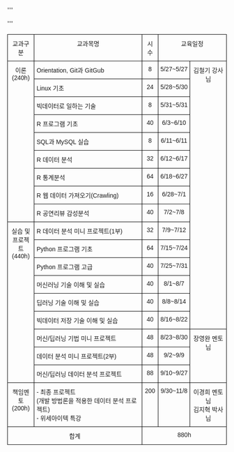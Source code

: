 '''
<style type="text/css">
.tg  {border-collapse:collapse;border-spacing:0;}
.tg td{border-color:black;border-style:solid;border-width:1px;font-family:Arial, sans-serif;font-size:14px;
  overflow:hidden;padding:10px 5px;word-break:normal;}
.tg th{border-color:black;border-style:solid;border-width:1px;font-family:Arial, sans-serif;font-size:14px;
  font-weight:normal;overflow:hidden;padding:10px 5px;word-break:normal;}
.tg .tg-k9ij{font-family:"Lucida Sans Unicode", "Lucida Grande", sans-serif !important;;text-align:center;vertical-align:top}
.tg .tg-td0d{font-family:"Lucida Sans Unicode", "Lucida Grande", sans-serif !important;;text-align:left;vertical-align:top}
</style>
'''
<table class="tg">
<thead>
  <tr>
    <th class="tg-k9ij">교과구분</th>
    <th class="tg-k9ij">교과목명</th>
    <th class="tg-k9ij">시수</th>
    <th class="tg-k9ij" colspan="2">교육일정</th>
  </tr>
</thead>
<tbody>
  <tr>
    <td class="tg-k9ij" rowspan="9">이론<br>(240h)</td>
    <td class="tg-td0d">Orientation, Git과 GitGub</td>
    <td class="tg-k9ij">8</td>
    <td class="tg-k9ij">5/27~5/27</td>
    <td class="tg-k9ij" rowspan="15">김철기 강사님</td>
  </tr>
  <tr>
    <td class="tg-td0d">Linux 기초</td>
    <td class="tg-k9ij">24</td>
    <td class="tg-k9ij">5/28~5/30</td>
  </tr>
  <tr>
    <td class="tg-td0d">빅데이터로 일하는 기술</td>
    <td class="tg-k9ij">8</td>
    <td class="tg-k9ij">5/31~5/31</td>
  </tr>
  <tr>
    <td class="tg-td0d">R 프로그램 기초</td>
    <td class="tg-k9ij">40</td>
    <td class="tg-k9ij">6/3~6/10</td>
  </tr>
  <tr>
    <td class="tg-td0d">SQL과 MySQL 실습</td>
    <td class="tg-k9ij">8</td>
    <td class="tg-k9ij">6/11~6/11</td>
  </tr>
  <tr>
    <td class="tg-td0d">R 데이터 분석</td>
    <td class="tg-k9ij">32</td>
    <td class="tg-k9ij">6/12~6/17</td>
  </tr>
  <tr>
    <td class="tg-td0d">R 통계분석</td>
    <td class="tg-k9ij">64</td>
    <td class="tg-k9ij">6/18~6/27</td>
  </tr>
  <tr>
    <td class="tg-td0d">R 웹 데이터 가져오기(Crawling)</td>
    <td class="tg-k9ij">16</td>
    <td class="tg-k9ij">6/28~7/1</td>
  </tr>
  <tr>
    <td class="tg-td0d">R 공연리뷰 감성분석</td>
    <td class="tg-k9ij">40</td>
    <td class="tg-k9ij">7/2~7/8</td>
  </tr>
  <tr>
    <td class="tg-k9ij" rowspan="9">실습 및<br>프로젝트<br>(440h)</td>
    <td class="tg-td0d">R 데이터 분석 미니 프로젝트(1부)</td>
    <td class="tg-k9ij">32</td>
    <td class="tg-k9ij">7/9~7/12</td>
  </tr>
  <tr>
    <td class="tg-td0d">Python 프로그램 기초</td>
    <td class="tg-k9ij">64</td>
    <td class="tg-k9ij">7/15~7/24</td>
  </tr>
  <tr>
    <td class="tg-td0d">Python 프로그램 고급</td>
    <td class="tg-k9ij">40</td>
    <td class="tg-k9ij">7/25~7/31</td>
  </tr>
  <tr>
    <td class="tg-td0d">머신러닝 기술 이해 및 실습</td>
    <td class="tg-k9ij">40</td>
    <td class="tg-k9ij">8/1~8/7</td>
  </tr>
  <tr>
    <td class="tg-td0d">딥러닝 기술 이해 및 실습</td>
    <td class="tg-k9ij">40</td>
    <td class="tg-k9ij">8/8~8/14</td>
  </tr>
  <tr>
    <td class="tg-td0d">빅데이터 저장 기술 이해 및 실습</td>
    <td class="tg-k9ij">40</td>
    <td class="tg-k9ij">8/16~8/22</td>
  </tr>
  <tr>
    <td class="tg-td0d">머신/딥러닝 기법 미니 프로젝트</td>
    <td class="tg-k9ij">48</td>
    <td class="tg-k9ij">8/23~8/30</td>
    <td class="tg-k9ij" rowspan="3">장영완 멘토님</td>
  </tr>
  <tr>
    <td class="tg-td0d">데이터 분석 미니 프로젝트(2부)</td>
    <td class="tg-k9ij">48</td>
    <td class="tg-k9ij">9/2~9/9</td>
  </tr>
  <tr>
    <td class="tg-td0d">머신/딥러닝 데이터 분석 프로젝트</td>
    <td class="tg-k9ij">88</td>
    <td class="tg-k9ij">9/10~9/27</td>
  </tr>
  <tr>
    <td class="tg-k9ij">책임멘토<br>(200h)</td>
    <td class="tg-td0d">- 최종 프로젝트<br>(개발 방법론을 적용한 데이터 분석 프로젝트)<br>- 위세아이텍 특강</td>
    <td class="tg-k9ij">200<br></td>
    <td class="tg-k9ij">9/30~11/8</td>
    <td class="tg-k9ij">이경희 멘토님<br>김지혁 박사님<br></td>
  </tr>
  <tr>
    <td class="tg-k9ij" colspan="2">합계</td>
    <td class="tg-k9ij" colspan="3">880h</td>
  </tr>
</tbody>
</table>
